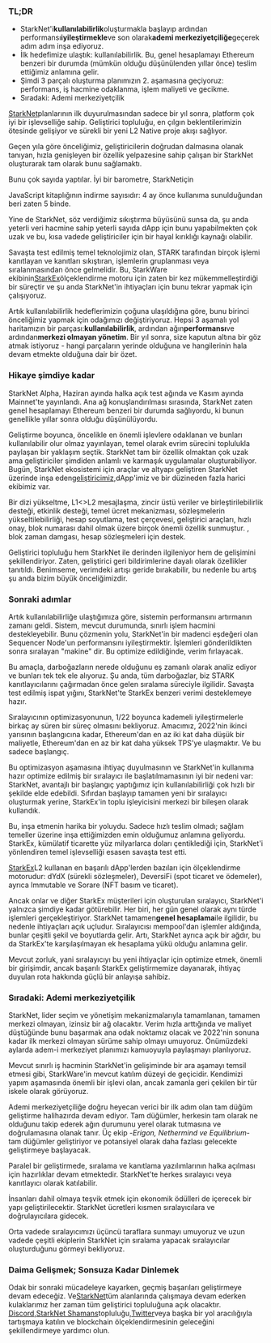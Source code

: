 ### TL;DR

* StarkNet'i**kullanılabilirlik**oluşturmakla başlayıp ardından performansı**iyileştirmekle**ve son olarak**ademi merkeziyetçiliğe**geçerek adım adım inşa ediyoruz.
* İlk hedefimize ulaştık: kullanılabilirlik. Bu, genel hesaplamayı Ethereum benzeri bir durumda (mümkün olduğu düşünülenden yıllar önce) teslim ettiğimiz anlamına gelir.
* Şimdi 3 parçalı oluşturma planımızın 2. aşamasına geçiyoruz: performans, iş hacmine odaklanma, işlem maliyeti ve gecikme.
* Sıradaki: Ademi merkeziyetçilik

[StarkNet](https://starknet.io/)planlarının ilk duyurulmasından sadece bir yıl sonra, platform çok iyi bir işlevselliğe sahip. Geliştirici topluluğu, en çılgın beklentilerimizin ötesinde gelişiyor ve sürekli bir yeni L2 Native proje akışı sağlıyor.

Geçen yıla göre önceliğimiz, geliştiricilerin doğrudan dalmasına olanak tanıyan, hızla genişleyen bir özellik yelpazesine sahip çalışan bir StarkNet oluşturarak tam olarak bunu sağlamaktı.

Bunu çok sayıda yaptılar. İyi bir barometre, StarkNet</a>için

JavaScript kitaplığının indirme sayısıdır: 4 ay önce kullanıma sunulduğundan beri zaten 5 binde.</p> 

Yine de StarkNet, söz verdiğimiz sıkıştırma büyüsünü sunsa da, şu anda yeterli veri hacmine sahip yeterli sayıda dApp için bunu yapabilmekten çok uzak ve bu, kısa vadede geliştiriciler için bir hayal kırıklığı kaynağı olabilir.

Savaşta test edilmiş temel teknolojimiz olan, STARK tarafından birçok işlemi kanıtlayan ve kanıtları sıkıştıran, işlemlerin gruplanması veya sıralanmasından önce gelmelidir. Bu, StarkWare ekibinin[StarkEx](https://starkware.co/starkex/)ölçeklendirme motoru için zaten bir kez mükemmelleştirdiği bir süreçtir ve şu anda StarkNet'in ihtiyaçları için bunu tekrar yapmak için çalışıyoruz.

Artık kullanılabilirlik hedeflerimizin çoğuna ulaşıldığına göre, bunu birinci önceliğimiz yapmak için odağımızı değiştiriyoruz. Hepsi 3 aşamalı yol haritamızın bir parçası:**kullanılabilirlik**, ardından ağın**performansı**ve ardından**merkezi olmayan yönetim**. Bir yıl sonra, size kaputun altına bir göz atmak istiyoruz - hangi parçaların yerinde olduğuna ve hangilerinin hala devam etmekte olduğuna dair bir özet.



### Hikaye şimdiye kadar

StarkNet Alpha, Haziran ayında halka açık test ağında ve Kasım ayında Mainnet'te yayınlandı. Ana ağ konuşlandırılması sırasında, StarkNet zaten genel hesaplamayı Ethereum benzeri bir durumda sağlıyordu, ki bunun genellikle yıllar sonra olduğu düşünülüyordu.

Geliştirme boyunca, öncelikle en önemli işlevlere odaklanan ve bunları kullanılabilir olur olmaz yayınlayan, temel olarak evrim sürecini toplulukla paylaşan bir yaklaşım seçtik. StarkNet tam bir özellik olmaktan çok uzak ama geliştiriciler şimdiden anlamlı ve karmaşık uygulamalar oluşturabiliyor. Bugün, StarkNet ekosistemi için araçlar ve altyapı geliştiren StarkNet üzerinde inşa eden[geliştiricimiz,](https://starkware.notion.site/Projects-Building-on-StarkNet-a33dee55778a4515a9be9bdae02ee682)dApp'imiz ve bir düzineden fazla harici ekibimiz var.

Bir dizi yükseltme, L1<>L2 mesajlaşma, zincir üstü veriler ve birleştirilebilirlik desteği, etkinlik desteği, temel ücret mekanizması, sözleşmelerin yükseltilebilirliği, hesap soyutlama, test çerçevesi, geliştirici araçları, hızlı onay, blok numarası dahil olmak üzere birçok önemli özellik sunmuştur. , blok zaman damgası, hesap sözleşmeleri için destek.

Geliştirici topluluğu hem StarkNet ile derinden ilgileniyor hem de gelişimini şekillendiriyor. Zaten, geliştirici geri bildirimlerine dayalı olarak özellikler tanıtıldı. Benimseme, verimdeki artışı geride bırakabilir, bu nedenle bu artış şu anda bizim büyük önceliğimizdir.



### Sonraki adımlar

Artık kullanılabilirliğe ulaştığımıza göre, sistemin performansını artırmanın zamanı geldi. Sistem, mevcut durumunda, sınırlı işlem hacmini destekleyebilir. Bunu çözmenin yolu, StarkNet'in bir madenci eşdeğeri olan Sequencer Node'un performansını iyileştirmektir. İşlemleri gönderildikten sonra sıralayan "makine" dir. Bu optimize edildiğinde, verim fırlayacak.

Bu amaçla, darboğazların nerede olduğunu eş zamanlı olarak analiz ediyor ve bunları tek tek ele alıyoruz. Şu anda, tüm darboğazlar, biz STARK kanıtlayıcılarını çağırmadan önce gelen sıralama süreciyle ilgilidir. Savaşta test edilmiş ispat yığını, StarkNet'te StarkEx benzeri verimi desteklemeye hazır.

Sıralayıcının optimizasyonunun, 1/22 boyunca kademeli iyileştirmelerle birkaç ay süren bir süreç olmasını bekliyoruz. Amacımız, 2022'nin ikinci yarısının başlangıcına kadar, Ethereum'dan en az iki kat daha düşük bir maliyetle, Ethereum'dan en az bir kat daha yüksek TPS'ye ulaşmaktır. Ve bu sadece başlangıç.

Bu optimizasyon aşamasına ihtiyaç duyulmasının ve StarkNet'in kullanıma hazır optimize edilmiş bir sıralayıcı ile başlatılmamasının iyi bir nedeni var: StarkNet, avantajlı bir başlangıç yaptığımız için kullanılabilirliği çok hızlı bir şekilde elde edebildi. Sıfırdan başlayıp tamamen yeni bir sıralayıcı oluşturmak yerine, StarkEx'in toplu işleyicisini merkezi bir bileşen olarak kullandık.

Bu, inşa etmenin harika bir yoluydu. Sadece hızlı teslim olmadı; sağlam temeller üzerine inşa ettiğimizden emin olduğumuz anlamına geliyordu. StarkEx, kümülatif ticarette yüz milyarlarca doları çentiklediği için, StarkNet'i yönlendiren temel işlevselliği esasen savaşta test etti.

[StarkEx](https://starkware.co/starkex/)L2 kullanan en başarılı dApp'lerden bazıları için ölçeklendirme motorudur: dYdX (sürekli sözleşmeler), DeversiFi (spot ticaret ve ödemeler), ayrıca Immutable ve Sorare (NFT basım ve ticaret).

Ancak onlar ve diğer StarkEx müşterileri için oluşturulan sıralayıcı, StarkNet'i yalnızca şimdiye kadar götürebilir. Her biri, her gün genel olarak aynı türde işlemleri gerçekleştiriyor. StarkNet tamamen**genel hesaplama**ile ilgilidir, bu nedenle ihtiyaçları açık uçludur. Sıralayıcısı mempool'dan işlemler aldığında, bunlar çeşitli şekil ve boyutlarda gelir. Artı, StarkNet ayrıca açık bir ağdır, bu da StarkEx'te karşılaşılmayan ek hesaplama yükü olduğu anlamına gelir.

Mevcut zorluk, yani sıralayıcıyı bu yeni ihtiyaçlar için optimize etmek, önemli bir girişimdir, ancak başarılı StarkEx geliştirmemize dayanarak, ihtiyaç duyulan rota hakkında güçlü bir anlayışa sahibiz.



### Sıradaki: Ademi merkeziyetçilik

StarkNet, lider seçim ve yönetişim mekanizmalarıyla tamamlanan, tamamen merkezi olmayan, izinsiz bir ağ olacaktır. Verim hızla arttığında ve maliyet düştüğünde bunu başarmak ana odak noktamız olacak ve 2022'nin sonuna kadar ilk merkezi olmayan sürüme sahip olmayı umuyoruz. Önümüzdeki aylarda adem-i merkeziyet planımızı kamuoyuyla paylaşmayı planlıyoruz.

Mevcut sınırlı iş hacminin StarkNet'in gelişiminde bir ara aşamayı temsil etmesi gibi, StarkWare'in mevcut katılım düzeyi de geçicidir. Kendimizi yapım aşamasında önemli bir işlevi olan, ancak zamanla geri çekilen bir tür iskele olarak görüyoruz.

Ademi merkeziyetçiliğe doğru heyecan verici bir ilk adım olan tam düğüm geliştirme halihazırda devam ediyor. Tam düğümler, herkesin tam olarak ne olduğunu takip ederek ağın durumunu yerel olarak tutmasına ve doğrulamasına olanak tanır. Üç ekip -*Erigon, Nethermind ve Equilibrium*- tam düğümler geliştiriyor ve potansiyel olarak daha fazlası gelecekte geliştirmeye başlayacak.

Paralel bir geliştirmede, sıralama ve kanıtlama yazılımlarının halka açılması için hazırlıklar devam etmektedir. StarkNet'te herkes sıralayıcı veya kanıtlayıcı olarak katılabilir.

İnsanları dahil olmaya teşvik etmek için ekonomik ödülleri de içerecek bir yapı geliştirilecektir. StarkNet ücretleri kısmen sıralayıcılara ve doğrulayıcılara gidecek.

Orta vadede sıralayıcımızı üçüncü taraflara sunmayı umuyoruz ve uzun vadede çeşitli ekiplerin StarkNet için sıralama yapacak sıralayıcılar oluşturduğunu görmeyi bekliyoruz.



### Daima Gelişmek; Sonsuza Kadar Dinlemek

Odak bir sonraki mücadeleye kayarken, geçmiş başarıları geliştirmeye devam edeceğiz. Ve[StarkNet](https://starknet.io/)tüm alanlarında çalışmaya devam ederken kulaklarımız her zaman tüm geliştirici topluluğuna açık olacaktır. [Discord](https://discord.com/invite/uJ9HZTUk2Y),[StarkNet Shamans](https://www.google.com/search?client=safari&rls=en&q=StarkNet+Shamans&ie=UTF-8&oe=UTF-8)topluluğu,[Twitter](https://twitter.com/Starknet_Intern)veya başka bir yol aracılığıyla tartışmaya katılın ve blockchain ölçeklendirmesinin geleceğini şekillendirmeye yardımcı olun.